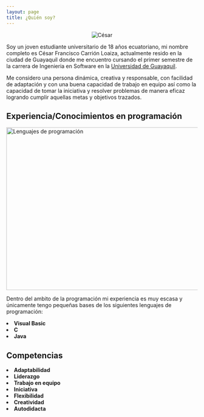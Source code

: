 ```yaml
---
layout: page
title: ¿Quién soy?
---
```


<center><img src="https://user-images.githubusercontent.com/57689841/69906425-b9171880-1388-11ea-90a1-89c1811fa78b.PNG"
     alt="César"></center>

Soy un joven estudiante universitario de 18 años ecuatoriano, mi nombre completo es César Francisco Carrión Loaiza, actualmente resido en la ciudad de Guayaquil donde me encuentro cursando el primer semestre de la carrera de Ingenieria en Software en la <a href="http://www.ug.edu.ec/" target="_blank">Universidad de Guayaquil</a>.

Me considero una persona dinámica, creativa y responsable, con facilidad de adaptación y con una buena capacidad de trabajo en equipo así como la capacidad de tomar la iniciativa y resolver problemas de manera eficaz logrando cumplir aquellas metas y objetivos trazados.

## Experiencia/Conocimientos en programación

<img src="https://user-images.githubusercontent.com/57689841/70858939-bc55ec80-1ed0-11ea-83a7-b99babbfbf02.png"
     alt="Lenguajes de programación"
     width="1280"
     height="429">

Dentro del ambito de la programación mi experiencia es muy escasa y únicamente tengo pequeñas bases de los siguientes lenguajes de programación:

<li type="disc"><strong>Visual Basic</strong></li>
<li type="disc"><strong>C</strong></li>
<li type="disc"><strong>Java</strong></li>

## Competencias

<li type="disc"><strong>Adaptabilidad</strong></li>
<li type="disc"><strong>Liderazgo</strong></li>
<li type="disc"><strong>Trabajo en equipo</strong></li>
<li type="disc"><strong>Iniciativa</strong></li>
<li type="disc"><strong>Flexibilidad</strong></li>
<li type="disc"><strong>Creatividad</strong></li>
<li type="disc"><strong>Autodidacta</strong></li>
